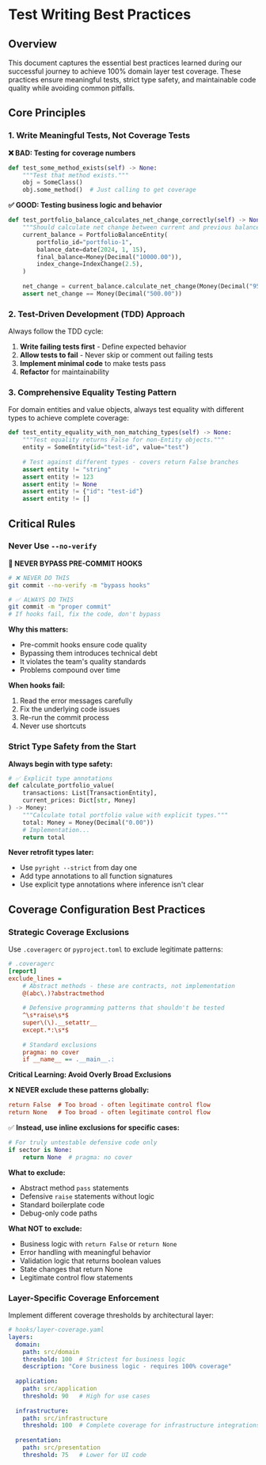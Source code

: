 # Test Writing Best Practices

## Overview

This document captures the essential best practices learned during our successful journey to achieve 100% domain layer test coverage. These practices ensure meaningful tests, strict type safety, and maintainable code quality while avoiding common pitfalls.

## Core Principles

### 1. Write Meaningful Tests, Not Coverage Tests

**❌ BAD: Testing for coverage numbers**
```python
def test_some_method_exists(self) -> None:
    """Test that method exists."""
    obj = SomeClass()
    obj.some_method()  # Just calling to get coverage
```

**✅ GOOD: Testing business logic and behavior**
```python
def test_portfolio_balance_calculates_net_change_correctly(self) -> None:
    """Should calculate net change between current and previous balance."""
    current_balance = PortfolioBalanceEntity(
        portfolio_id="portfolio-1",
        balance_date=date(2024, 1, 15),
        final_balance=Money(Decimal("10000.00")),
        index_change=IndexChange(2.5),
    )
    
    net_change = current_balance.calculate_net_change(Money(Decimal("9500.00")))
    assert net_change == Money(Decimal("500.00"))
```

### 2. Test-Driven Development (TDD) Approach

Always follow the TDD cycle:

1. **Write failing tests first** - Define expected behavior
2. **Allow tests to fail** - Never skip or comment out failing tests
3. **Implement minimal code** to make tests pass
4. **Refactor** for maintainability

### 3. Comprehensive Equality Testing Pattern

For domain entities and value objects, always test equality with different types to achieve complete coverage:

```python
def test_entity_equality_with_non_matching_types(self) -> None:
    """Test equality returns False for non-Entity objects."""
    entity = SomeEntity(id="test-id", value="test")
    
    # Test against different types - covers return False branches
    assert entity != "string"
    assert entity != 123
    assert entity != None
    assert entity != {"id": "test-id"}
    assert entity != []
```

## Critical Rules

### Never Use `--no-verify`

**🚨 NEVER BYPASS PRE-COMMIT HOOKS**

```bash
# ❌ NEVER DO THIS
git commit --no-verify -m "bypass hooks"

# ✅ ALWAYS DO THIS
git commit -m "proper commit"
# If hooks fail, fix the code, don't bypass
```

**Why this matters:**
- Pre-commit hooks ensure code quality
- Bypassing them introduces technical debt
- It violates the team's quality standards
- Problems compound over time

**When hooks fail:**
1. Read the error messages carefully
2. Fix the underlying code issues
3. Re-run the commit process
4. Never use shortcuts

### Strict Type Safety from the Start

**Always begin with type safety:**

```python
# ✅ Explicit type annotations
def calculate_portfolio_value(
    transactions: List[TransactionEntity],
    current_prices: Dict[str, Money]
) -> Money:
    """Calculate total portfolio value with explicit types."""
    total: Money = Money(Decimal("0.00"))
    # Implementation...
    return total
```

**Never retrofit types later:**
- Use `pyright --strict` from day one
- Add type annotations to all function signatures
- Use explicit type annotations where inference isn't clear

## Coverage Configuration Best Practices

### Strategic Coverage Exclusions

Use `.coveragerc` or `pyproject.toml` to exclude legitimate patterns:

```ini
# .coveragerc
[report]
exclude_lines = 
    # Abstract methods - these are contracts, not implementation
    @(abc\.)?abstractmethod
    
    # Defensive programming patterns that shouldn't be tested
    ^\s*raise\s*$
    super\(\).__setattr__
    except.*:\s*$
    
    # Standard exclusions
    pragma: no cover
    if __name__ == .__main__.:
```

**Critical Learning: Avoid Overly Broad Exclusions**

❌ **NEVER exclude these patterns globally:**
```ini
return False  # Too broad - often legitimate control flow
return None   # Too broad - often legitimate control flow
```

✅ **Instead, use inline exclusions for specific cases:**
```python
# For truly untestable defensive code only
if sector is None:
    return None  # pragma: no cover
```

**What to exclude:**
- Abstract method `pass` statements
- Defensive `raise` statements without logic
- Standard boilerplate code
- Debug-only code paths

**What NOT to exclude:**
- Business logic with `return False` or `return None`
- Error handling with meaningful behavior
- Validation logic that returns boolean values
- State changes that return None
- Legitimate control flow statements

### Layer-Specific Coverage Enforcement

Implement different coverage thresholds by architectural layer:

```yaml
# hooks/layer-coverage.yaml
layers:
  domain:
    path: src/domain
    threshold: 100  # Strictest for business logic
    description: "Core business logic - requires 100% coverage"
    
  application:
    path: src/application  
    threshold: 90   # High for use cases
    
  infrastructure:
    path: src/infrastructure
    threshold: 100  # Complete coverage for infrastructure integrations
    
  presentation:
    path: src/presentation
    threshold: 75   # Lower for UI code
